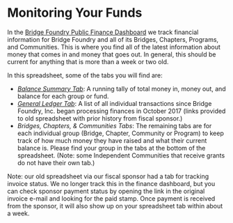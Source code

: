 # Monitoring Your Funds

In the [Bridge Foundry Public Finance Dashboard](https://docs.google.com/spreadsheets/d/1ImzwdUEd6j0jwDGW7fHS42qc739fh9LMOUmu_yggIO4/edit?usp=sharing) we track financial information for Bridge Foundry and all of its Bridges, Chapters, Programs, and Communities. This is where you find all of the latest information about money that comes in and money that goes out.  In general, this should be current for anything that is more than a week or two old.

In this spreadsheet, some of the tabs you will find are:

- *[Balance Summary Tab](https://docs.google.com/spreadsheets/d/1ImzwdUEd6j0jwDGW7fHS42qc739fh9LMOUmu_yggIO4/edit#gid=1763745125)*: A running tally of total money in, money out, and balance for each group or fund.
- *[General Ledger Tab](https://docs.google.com/spreadsheets/d/1ImzwdUEd6j0jwDGW7fHS42qc739fh9LMOUmu_yggIO4/edit#gid=0)*: A list of all individual transactions since Bridge Foundry, Inc. began processing finances in October 2017 (links provided to old spreadsheet with prior history from fiscal sponsor.)
- *Bridges, Chapters, & Communities Tabs*: The remaining tabs are for each individual group (Bridge, Chapter, Community or Program) to keep track of how much money they have raised and what their current balance is. Please find your group in the tabs at the bottom of the spreadsheet. (Note: some Independent Communities that receive grants do not have their own tab.)

Note: our old spreadsheet via our fiscal sponsor had a tab for tracking invoice status. We no longer track this in the finance dashboard, but you can check sponsor payment status by opening the link in the original invoice e-mail and looking for the paid stamp. Once payment is received from the sponsor, it will also show up on your spreadsheet tab within about a week.

